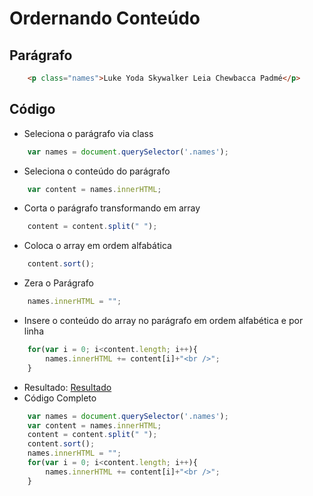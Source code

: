 Ordernando Conteúdo
===================
Parágrafo
---------
```html
	<p class="names">Luke Yoda Skywalker Leia Chewbacca Padmé</p>
```

Código
------
- Seleciona o parágrafo via class
```js
	var names = document.querySelector('.names');
```
- Seleciona o conteúdo do parágrafo
```js
	var content = names.innerHTML;
```
- Corta o parágrafo transformando em array
```js
	content = content.split(" ");
```
- Coloca o array em ordem alfabática
```js
	content.sort();
```
- Zera o Parágrafo
```js
	names.innerHTML = "";
```
- Insere o conteúdo do array no parágrafo em ordem alfabética e por linha
```js
	for(var i = 0; i<content.length; i++){
    	names.innerHTML += content[i]+"<br />";
	}
```
- Resultado:
<a href="http://jsfiddle.net/taotiago/zyELz/">Resultado</a>
- Código Completo
```js
	var names = document.querySelector('.names');
	var content = names.innerHTML;
	content = content.split(" ");
	content.sort();
	names.innerHTML = "";
	for(var i = 0; i<content.length; i++){
	    names.innerHTML += content[i]+"<br />";
	}
```